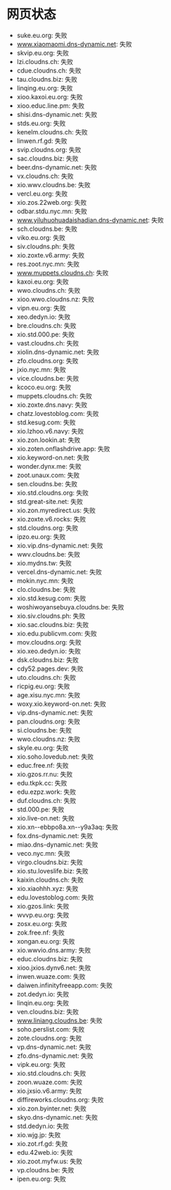 # 网页状态
- suke.eu.org: 失败
- www.xiaomaomi.dns-dynamic.net: 失败
- skvip.eu.org: 失败
- lzi.cloudns.ch: 失败
- cdue.cloudns.ch: 失败
- tau.cloudns.biz: 失败
- linqing.eu.org: 失败
- xioo.kaxoi.eu.org: 失败
- xioo.educ.line.pm: 失败
- shisi.dns-dynamic.net: 失败
- stds.eu.org: 失败
- kenelm.cloudns.ch: 失败
- linwen.rf.gd: 失败
- svip.cloudns.org: 失败
- sac.cloudns.biz: 失败
- beer.dns-dynamic.net: 失败
- vx.cloudns.ch: 失败
- xio.wwv.cloudns.be: 失败
- vercl.eu.org: 失败
- xio.zos.22web.org: 失败
- odbar.stdu.nyc.mn: 失败
- www.yiluhuohuadaishadian.dns-dynamic.net: 失败
- sch.cloudns.be: 失败
- viko.eu.org: 失败
- siv.cloudns.ph: 失败
- xio.zoxte.v6.army: 失败
- res.zoot.nyc.mn: 失败
- www.muppets.cloudns.ch: 失败
- kaxoi.eu.org: 失败
- wwo.cloudns.ch: 失败
- xioo.wwo.cloudns.nz: 失败
- vipn.eu.org: 失败
- xeo.dedyn.io: 失败
- bre.cloudns.ch: 失败
- xio.std.000.pe: 失败
- vast.cloudns.ch: 失败
- xiolin.dns-dynamic.net: 失败
- zfo.cloudns.org: 失败
- jxio.nyc.mn: 失败
- vice.cloudns.be: 失败
- kcoco.eu.org: 失败
- muppets.cloudns.ch: 失败
- xio.zoxte.dns.navy: 失败
- chatz.lovestoblog.com: 失败
- std.kesug.com: 失败
- xio.lzhoo.v6.navy: 失败
- xio.zon.lookin.at: 失败
- xio.zoten.onflashdrive.app: 失败
- xio.keyword-on.net: 失败
- wonder.dynx.me: 失败
- zoot.unaux.com: 失败
- sen.cloudns.be: 失败
- xio.std.cloudns.org: 失败
- std.great-site.net: 失败
- xio.zon.myredirect.us: 失败
- xio.zoxte.v6.rocks: 失败
- std.cloudns.org: 失败
- ipzo.eu.org: 失败
- xio.vip.dns-dynamic.net: 失败
- wwv.cloudns.be: 失败
- xio.mydns.tw: 失败
- vercel.dns-dynamic.net: 失败
- mokin.nyc.mn: 失败
- clo.cloudns.be: 失败
- xio.std.kesug.com: 失败
- woshiwoyansebuya.cloudns.be: 失败
- xio.siv.cloudns.ph: 失败
- xio.sac.cloudns.biz: 失败
- xio.edu.publicvm.com: 失败
- mov.cloudns.org: 失败
- xio.xeo.dedyn.io: 失败
- dsk.cloudns.biz: 失败
- cdy52.pages.dev: 失败
- uto.cloudns.ch: 失败
- ricpig.eu.org: 失败
- age.xisu.nyc.mn: 失败
- woxy.xio.keyword-on.net: 失败
- vip.dns-dynamic.net: 失败
- pan.cloudns.org: 失败
- si.cloudns.be: 失败
- wwo.cloudns.nz: 失败
- skyle.eu.org: 失败
- xio.soho.lovedub.net: 失败
- educ.free.nf: 失败
- xio.gzos.rr.nu: 失败
- edu.tkpk.cc: 失败
- edu.ezpz.work: 失败
- duf.cloudns.ch: 失败
- std.000.pe: 失败
- xio.live-on.net: 失败
- xio.xn--ebbpo8a.xn--y9a3aq: 失败
- fox.dns-dynamic.net: 失败
- miao.dns-dynamic.net: 失败
- veco.nyc.mn: 失败
- virgo.cloudns.biz: 失败
- xio.stu.loveslife.biz: 失败
- kaixin.cloudns.ch: 失败
- xio.xiaohhh.xyz: 失败
- edu.lovestoblog.com: 失败
- xio.gzos.link: 失败
- wvvp.eu.org: 失败
- zosx.eu.org: 失败
- zok.free.nf: 失败
- xongan.eu.org: 失败
- xio.wwvio.dns.army: 失败
- educ.cloudns.biz: 失败
- xioo.jxios.dynv6.net: 失败
- inwen.wuaze.com: 失败
- daiwen.infinityfreeapp.com: 失败
- zot.dedyn.io: 失败
- linqin.eu.org: 失败
- ven.cloudns.biz: 失败
- www.liniang.cloudns.be: 失败
- soho.perslist.com: 失败
- zote.cloudns.org: 失败
- vp.dns-dynamic.net: 失败
- zfo.dns-dynamic.net: 失败
- vipk.eu.org: 失败
- xio.std.cloudns.ch: 失败
- zoon.wuaze.com: 失败
- xio.jxsio.v6.army: 失败
- diffireworks.cloudns.org: 失败
- xio.zon.byinter.net: 失败
- skyo.dns-dynamic.net: 失败
- std.dedyn.io: 失败
- xio.wjg.jp: 失败
- xio.zot.rf.gd: 失败
- edu.42web.io: 失败
- xio.zoot.myfw.us: 失败
- vp.cloudns.be: 失败
- ipen.eu.org: 失败
